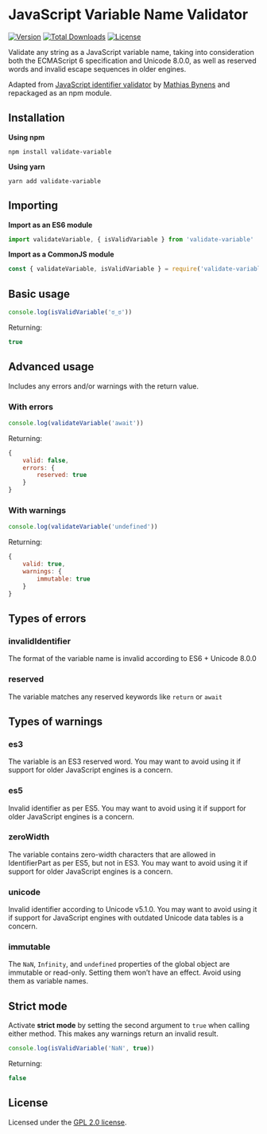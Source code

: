 # JavaScript Variable Name Validator

[![Version](https://img.shields.io/npm/v/validate-variable)](https://www.npmjs.com/package/validate-variable) [![Total Downloads](https://img.shields.io/npm/dt/validate-variable)](https://www.npmjs.com/package/validate-variable) [![License](https://img.shields.io/npm/l/validate-variable)](https://www.npmjs.com/package/validate-variable)

Validate any string as a JavaScript variable name, taking into consideration both the ECMAScript 6 specification and Unicode 8.0.0, as well as reserved words and invalid escape sequences in older engines.

Adapted from [JavaScript identifier validator](https://github.com/mathiasbynens/mothereff.in/tree/master/js-variables) by [Mathias Bynens](https://mathiasbynens.be/) and repackaged as an npm module.

## Installation

**Using npm**

```
npm install validate-variable
```

**Using yarn**

```
yarn add validate-variable
```

## Importing

**Import as an ES6 module**

```javascript
import validateVariable, { isValidVariable } from 'validate-variable'
```

**Import as a CommonJS module**

```javascript
const { validateVariable, isValidVariable } = require('validate-variable')
```

## Basic usage

```javascript
console.log(isValidVariable('ಠ_ಠ'))
```

Returning:

```javascript
true
```

## Advanced usage

Includes any errors and/or warnings with the return value.

### With errors

```javascript
console.log(validateVariable('await'))
```

Returning:

```javascript
{
	valid: false,
	errors: {
		reserved: true
	}
}
```

### With warnings

```javascript
console.log(validateVariable('undefined'))
```

Returning:

```javascript
{
	valid: true,
	warnings: {
		immutable: true
	}
}
```

## Types of errors

### invalidIdentifier

The format of the variable name is invalid according to ES6 + Unicode 8.0.0

### reserved

The variable matches any reserved keywords like `return` or `await`

## Types of warnings

### es3

The variable is an ES3 reserved word. You may want to avoid using it if support for older JavaScript engines is a concern.

### es5

Invalid identifier as per ES5. You may want to avoid using it if support for older JavaScript engines is a concern.

### zeroWidth

The variable contains zero-width characters that are allowed in IdentifierPart as per ES5, but not in ES3. You may want to avoid using it if support for older JavaScript engines is a concern.

### unicode

Invalid identifier according to Unicode v5.1.0. You may want to avoid using it if support for JavaScript engines with outdated Unicode data tables is a concern.

### immutable

The `NaN`, `Infinity`, and `undefined` properties of the global object are immutable or read-only. Setting them won’t have an effect. Avoid using them as variable names.

## Strict mode

Activate **strict mode** by setting the second argument to `true` when calling either method.
This makes any warnings return an invalid result.

```javascript
console.log(isValidVariable('NaN', true))
```

Returning:

```javascript
false
```

## License

Licensed under the [GPL 2.0 license](LICENSE).
